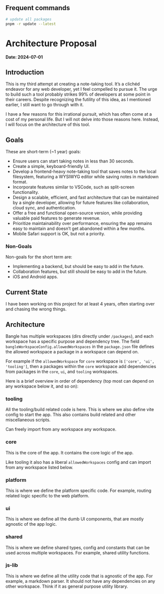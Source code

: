 ## Frequent commands

```bash
# update all packages
pnpm -r update --latest

```



# Architecture Proposal

**Date: 2024-07-01**

## Introduction

This is my third attempt at creating a note-taking tool. It’s a clichéd endeavor for any web developer, yet I feel compelled to pursue it. The urge to build such a tool probably strikes 99% of developers at some point in their careers. Despite recognizing the futility of this idea, as I mentioned earlier, I still want to go through with it.

I have a few reasons for this irrational pursuit, which has often come at a cost of my personal life. But I will not delve into those reasons here. Instead, I will focus on the architecture of this tool.

## Goals

These are short-term (\~1 year) goals:

- Ensure users can start taking notes in less than 30 seconds.
- Create a simple, keyboard-friendly UI.
- Develop a frontend-heavy note-taking tool that saves notes to the local filesystem, featuring a WYSIWYG editor while saving notes in markdown format.
- Incorporate features similar to VSCode, such as split-screen functionality.
- Design a scalable, efficient, and fast architecture that can be maintained by a single developer, allowing for future features like collaboration, cloud sync, and authentication.
- Offer a free and functional open-source version, while providing valuable paid features to generate revenue.
- Prioritize maintainability over performance, ensuring the app remains easy to maintain and doesn’t get abandoned within a few months.
- Mobile Safari support is OK, but not a priority.

### Non-Goals

Non-goals for the short term are:

- Implementing a backend, but should be easy to add in the future.
- Collaboration features, but still should be easy to add in the future.
- iOS and Android apps.

## Current State

I have been working on this project for at least 4 years, often starting over and chasing the wrong things.


## Architecture

Bangle has multiple workspaces (dirs directly under `/packages`), and each workspace has a specific purpose and dependency tree. The field `bangleWorkspaceConfig.allowedWorkspaces` in the `package.json` file defines the allowed workspace a package in a workspace can depend on. 

For example  if the `allowedWorkspace` for `core` workspace is `['core', 'ui', 'tooling']`, then a packages within the `core` workspace add dependencies from packages in the `core`, `ui`, and `tooling` workspaces.

Here is a brief overview in order of dependency (top most can depend on any workspace below it, and so on):

### tooling

All the tooling/build related code is here. This is where we also define vite config to start the app. This also contains build related and other miscellaneous scripts.

Can freely import from any workspace any workspace.

### core

This is the core of the app. It contains the core logic of the app.

Like tooling it also has a liberal `allowedWorkspaces` config and can import from any workspace listed below.

### platform 

This is where we define the platform specific code. For example, routing related logic specific to the web platform.


### ui

This is where we define all the dumb UI components, that are mostly agnostic of the app logic.


### shared

This is where we define shared types, config and constants that can be used across multiple workspaces. For example, shared utility functions.

### js-lib

This is where we define all the utility code that is agnostic of the app. For example, a markdown parser. It should not have any dependencies on any other workspace. Think if it as general purpose utility library.